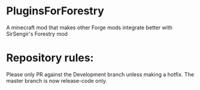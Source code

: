 PluginsForForestry
==================

A minecraft mod that makes other Forge mods integrate better with SirSengir's Forestry mod

Repository rules:
==================

Please only PR against the Development branch unless making a hotfix. The master branch is now release-code only.

